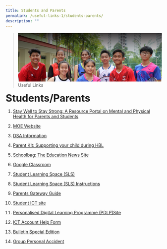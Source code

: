 ```yaml
---
title: Students and Parents
permalink: /useful-links-1/students-parents/
description: ""
---
```


>![](/images/About%20us.jpg)
>Useful Links

**<font size=6>Students/Parents</font>**

1.  [Stay Well to Stay Strong: A Resource Portal on Mental and Physical Health for Parents and Students](https://www.healthhub.sg/programmes/170/StayWell)  
    
2.  [MOE Website](http://www.moe.gov.sg/)
3.  [DSA Information](https://moe-sengkangsec-staging.netlify.app/co-curriculum/co-curricular-activities-cca/direct-school-admission-dsa)
4.  [Parent Kit: Supporting your child during HBL](/files/Parent%20Kit%20-%20Supporting%20your%20child%20during%20Full%20HBL-1%201.pdf)
5.  [Schoolbag: The Education News Site](https://www.schoolbag.sg/)
6. [Google Classroom](http://classroom.google.com/)  
    
7.  [Student Learning Space (SLS)](https://vle.learning.moe.edu.sg/login) 
8.  [Student Learning Space (SLS) Instructions](https://drive.google.com/a/skss.edu.sg/file/d/1osfoa8EtCAToVNjwdoCS0ux2jXdUKSxa/view?usp=sharing)
9.  [Parents Gateway Guide](https://moe-sengkangsec-staging.netlify.app/useful-links-1/parenting-resources)
10. [Student ICT site](https://sites.google.com/moe.edu.sg/skss-student-ict/hbl)  
11. [Personalised Digital Learning Programme (PDLP)Site](https://sites.google.com/moe.edu.sg/skss-pdlp/home) 
12.  [ICT Account Help Form](https://form.gov.sg/5e40b45c90a6810012db9175)
13.  [Bulletin Special Edition](/files/SKSS%20Bulletin%20Special%20Edition%2027%20July%202021.pdf)
14. [Group Personal Accident](https://www.income.com.sg/studentgpa)